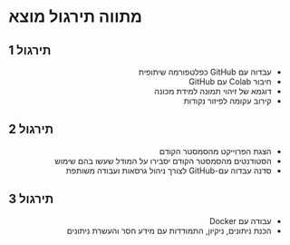 # מתווה תירגול מוצא

<p dir='rtl'>
<h2> תירגול 1</h1>
<ul dir='rtl'>
    <li>עבדוה עם GitHub כפלטפורמה שיתופית</li>
    <li>חיבור Colab עם GitHub</li>
    <li>דוגמא של זיהוי תמונה למידת מכונה</li>
    <li>קירוב עקומה לפיזור נקודות</li>
</ul>
<h2> תירגול 2</h1>
<ul dir='rtl'>
    <li>הצגת הפרוייקט מהסמסטר הקודם</li>
    <li>הסטודנטים מהסמסטר הקודם יסבירו על המודל שעשו בהם שימוש</li>
    <li>סדנה עבדוה עם-GitHub לצורך ניהול גרסאות ועבודה משותפת</li>
</ul>
<h2> תירגול 3</h1>
<ul dir='rtl'>
    <li>עבודה עם Docker</li>
    <li>הכנת ניתונים, ניקיון, התמודדות עם מידע חסר והעשרת ניתונים</li>
</ul>
